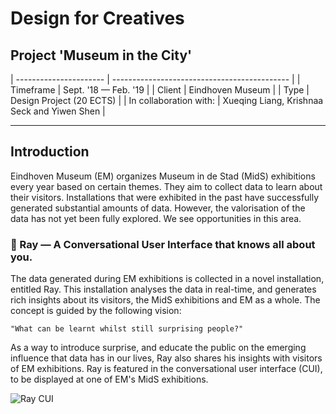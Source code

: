 # Design for Creatives

## Project 'Museum in the City'

| ---------------------- | -------------------------------------------- |
| Timeframe              | Sept. '18 — Feb. '19                         |
| Client                 | Eindhoven Museum                             |
| Type                   | Design Project (20 ECTS)                     |
| In collaboration with: | Xueqing Liang, Krishnaa Seck and Yiwen Shen  |

---


## Introduction

Eindhoven Museum (EM) organizes Museum in de Stad (MidS) exhibitions every year based on certain themes. They aim to collect data to learn about their visitors. Installations that were exhibited in the past have successfully generated substantial amounts of data. However, the valorisation of the data has not yet been fully explored. We see opportunities in this area. 

### 🤖 Ray — A Conversational User Interface that knows all about you.

The data generated during EM exhibitions is collected in a novel installation, entitled Ray. This installation analyses the data in real-time, and generates rich insights about its visitors, the MidS exhibitions and EM as a whole. The concept is guided by the following vision:

```"What can be learnt whilst still surprising people?"```

As a way to introduce surprise, and educate the public on the emerging influence that data has in our lives, Ray also shares his insights with visitors of EM exhibitions. Ray is featured in the conversational user interface (CUI), to be displayed at one of EM's MidS exhibitions. 

![Ray CUI](https://i.imgur.com/GYu7q5a.png)
